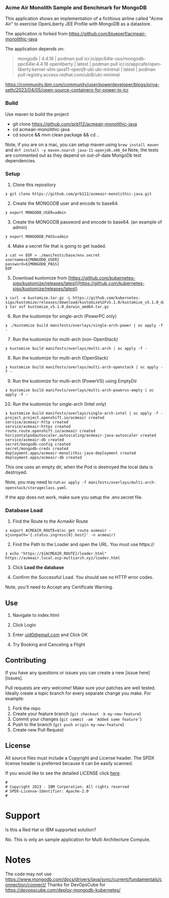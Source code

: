 ### Acme Air Monolith Sample and Benchmark for MongoDB

This application shows an implementation of a fictitious airline called "Acme Air" to exercise OpenLiberty JEE Profile with MongoDB as a datastore.

The application is forked from https://github.com/blueperf/acmeair-monolithic-java

The application depends on: 

> mongodb     | 4.4.18 | podman pull icr.io/ppc64le-oss/mongodb-ppc64le:4.4.18
> openliberty | latest | podman pull icr.io/appcafe/open-liberty:kernel-slim-java11-openj9-ubi
> ubi-minimal | latest | podman pull registry.access.redhat.com/ubi8/ubi-minimal

https://community.ibm.com/community/user/powerdeveloper/blogs/priya-seth/2023/04/05/open-source-containers-for-power-in-icr

### Build
Use maven to build the project
 - git clone https://github.com/prb112/acmeair-monolithic-java
 - cd acmeair-monolithic-java
 - cd source && mvn clean package && cd ..

Note, if you are on a mac, you can setup maven using `brew install maven` and `dnf install -y maven.noarch java-11-openjdk.x86_64`
Note, the tests are commented out as they depend on out-of-date MongoDb test dependencies.
 
### Setup

1. Clone this repository 

```
❯ git clone https://github.com/prb112/acmeair-monolithic-java.git
```

2. Create the MONGODB user and encode to base64.

```
❯ export MONGODB_USER=admin
```

3. Create the MONGODB password and encode to base64. (an example of admin)

```
❯ export MONGODDB_PASS=admin
```

4. Make a secret file that is going to get loaded.

```
❯ cat << EOF > ./manifests/base/env.secret
username=${MONGODB_USER}
password=${MONGODB_PASS}
EOF
```

5. Download kustomize from [https://github.com/kubernetes-sigs/kustomize/releases/latest](https://github.com/kubernetes-sigs/kustomize/releases/latest)

```
❯ curl -o kustomize.tar.gz -L https://github.com/kubernetes-sigs/kustomize/releases/download/kustomize%2Fv5.1.0/kustomize_v5.1.0_darwin_amd64.tar.gz
❯ tar xvf kustomize_v5.1.0_darwin_amd64.tar.gz
```

6. Run the kustomize for single-arch (PowerPC only)

```
❯ ./kustomize build manifests/overlays/single-arch-power | oc apply -f -
```

7. Run the kustomize for multi-arch (non-OpenStack)

```
❯ kustomize build manifests/overlays/multi-arch | oc apply -f -
```

8. Run the kustomize for multi-arch (OpenStack)

```
❯ kustomize build manifests/overlays/multi-arch-openstack | oc apply -f -
```

9. Run the kustomize for multi-arch (PowerVS) using EmptyDir

```
❯ kustomize build manifests/overlays/multi-arch-powervs-empty | oc apply -f -
```

10. Run the kustomize for single-arch (Intel only)

```
❯ kustomize build manifests/overlays/single-arch-intel | oc apply -f -
project.project.openshift.io/acmeair created
service/acmeair-http created
service/acmeair-https created
route.route.openshift.io/acmeair created
horizontalpodautoscaler.autoscaling/acmeair-java-autoscaler created
service/acmeair-db created
secret/mongodb-config created
secret/mongodb-creds created
deployment.apps/acmeair-monolithic-java-deployment created
deployment.apps/acmeair-db created
```

This one uses an empty dir, when the Pod is destroyed the local data is destroyed.

Note, you may need to run `oc apply -f manifests/overlays/multi-arch-openstack/storageclass.yaml`.

If the app does not work, make sure you setup the .env.secret file.

### Database Load

1. Find the Route to the AcmeAir Route

```
❯ export ACMEAIR_ROUTE=$(oc get route acmeair -ojsonpath='{.status.ingress[0].host}' -n acmeair)
```

2. Find the Path to the Loader and open the URL. You must use https://

```
❯ echo "https://${ACMEAIR_ROUTE}/loader.html"
https://acmeair.local.ocp-multiarch.xyz/loader.html
```

3. Click **Load the database**

4. Confirm the Successful Load. You should see no HTTP error codes.

Note, you'll need to Accept any Certificate Warning.

## Use

1. Navigate to index.html

2. Click Login

3. Enter uid0@email.com and Click OK

4. Try Booking and Canceling a Flight

## Contributing

If you have any questions or issues you can create a new [issue here][issues].

Pull requests are very welcome! Make sure your patches are well tested.
Ideally create a topic branch for every separate change you make. For
example:

1. Fork the repo
2. Create your feature branch (`git checkout -b my-new-feature`)
3. Commit your changes (`git commit -am 'Added some feature'`)
4. Push to the branch (`git push origin my-new-feature`)
5. Create new Pull Request

## License

All source files must include a Copyright and License header. The SPDX license header is 
preferred because it can be easily scanned.

If you would like to see the detailed LICENSE click [here](LICENSE).

```text
#
# Copyright 2023 - IBM Corporation. All rights reserved
# SPDX-License-Identifier: Apache-2.0
#
```

# Support
Is this a Red Hat or IBM supported solution?

No. This is only an sample application for Multi Architecture Compute.

# Notes
The code may not use https://www.mongodb.com/docs/drivers/java/sync/current/fundamentals/connection/connect/
Thanks for DevOpsCube for https://devopscube.com/deploy-mongodb-kubernetes/
